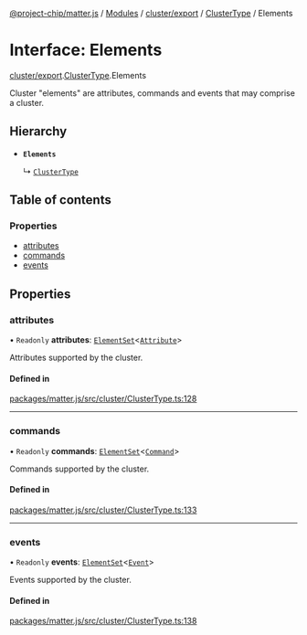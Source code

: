 [@project-chip/matter.js](../README.md) / [Modules](../modules.md) / [cluster/export](../modules/cluster_export.md) / [ClusterType](../modules/cluster_export.ClusterType.md) / Elements

# Interface: Elements

[cluster/export](../modules/cluster_export.md).[ClusterType](../modules/cluster_export.ClusterType.md).Elements

Cluster "elements" are attributes, commands and events that may comprise a cluster.

## Hierarchy

- **`Elements`**

  ↳ [`ClusterType`](cluster_export.ClusterType-1.md)

## Table of contents

### Properties

- [attributes](cluster_export.ClusterType.Elements.md#attributes)
- [commands](cluster_export.ClusterType.Elements.md#commands)
- [events](cluster_export.ClusterType.Elements.md#events)

## Properties

### attributes

• `Readonly` **attributes**: [`ElementSet`](../modules/cluster_export.ClusterType.md#elementset)\<[`Attribute`](../modules/cluster_export.ClusterType.md#attribute)\>

Attributes supported by the cluster.

#### Defined in

[packages/matter.js/src/cluster/ClusterType.ts:128](https://github.com/project-chip/matter.js/blob/0c058ae17fdba4c0b89b8b13c309011d51782299/packages/matter.js/src/cluster/ClusterType.ts#L128)

___

### commands

• `Readonly` **commands**: [`ElementSet`](../modules/cluster_export.ClusterType.md#elementset)\<[`Command`](../modules/cluster_export.ClusterType.md#command)\>

Commands supported by the cluster.

#### Defined in

[packages/matter.js/src/cluster/ClusterType.ts:133](https://github.com/project-chip/matter.js/blob/0c058ae17fdba4c0b89b8b13c309011d51782299/packages/matter.js/src/cluster/ClusterType.ts#L133)

___

### events

• `Readonly` **events**: [`ElementSet`](../modules/cluster_export.ClusterType.md#elementset)\<[`Event`](../modules/cluster_export.ClusterType.md#event)\>

Events supported by the cluster.

#### Defined in

[packages/matter.js/src/cluster/ClusterType.ts:138](https://github.com/project-chip/matter.js/blob/0c058ae17fdba4c0b89b8b13c309011d51782299/packages/matter.js/src/cluster/ClusterType.ts#L138)
